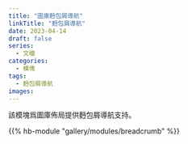 ```yaml
---
title: "圖庫麪包屑導航"
linkTitle: "麪包屑導航"
date: 2023-04-14
draft: false
series:
  - 文檔
categories:
  - 模塊
tags:
  - 麪包屑導航
images:
---
```


該模塊爲圖庫佈局提供麪包屑導航支持。

<!--more-->

{{% hb-module "gallery/modules/breadcrumb" %}}
